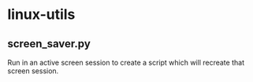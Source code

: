 # linux-utils

## screen_saver.py
Run in an active screen session to create a script which will recreate that screen session.
